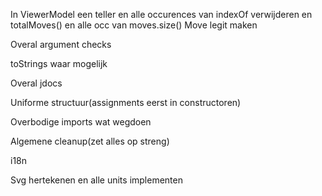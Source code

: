 In ViewerModel een teller en alle occurences van indexOf verwijderen
               en totalMoves() en alle occ   van moves.size()
Move legit maken

Overal argument checks

toStrings waar mogelijk

Overal jdocs

Uniforme structuur(assignments eerst in constructoren)

Overbodige imports wat wegdoen

Algemene cleanup(zet alles op streng)

i18n

Svg hertekenen en alle units implementen